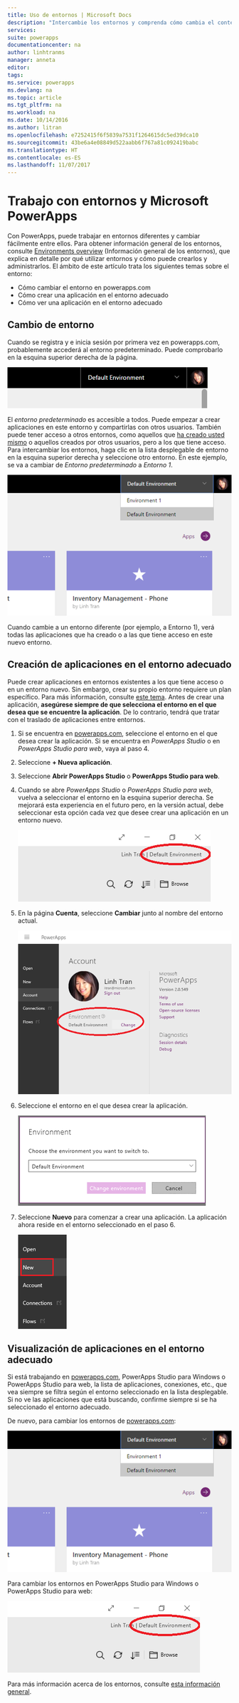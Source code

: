 ```yaml
---
title: Uso de entornos | Microsoft Docs
description: "Intercambie los entornos y comprenda cómo cambia el contenido de las páginas."
services: 
suite: powerapps
documentationcenter: na
author: linhtranms
manager: anneta
editor: 
tags: 
ms.service: powerapps
ms.devlang: na
ms.topic: article
ms.tgt_pltfrm: na
ms.workload: na
ms.date: 10/14/2016
ms.author: litran
ms.openlocfilehash: e7252415f6f5839a7531f1264615dc5ed39dca10
ms.sourcegitcommit: 43be6a4e08849d522aabb6f767a81c092419babc
ms.translationtype: HT
ms.contentlocale: es-ES
ms.lasthandoff: 11/07/2017
---
```

# <a name="working-with-environments-and-microsoft-powerapps"></a>Trabajo con entornos y Microsoft PowerApps
Con PowerApps, puede trabajar en entornos diferentes y cambiar fácilmente entre ellos. Para obtener información general de los entornos, consulte [Environments overview](environments-overview.md) (Información general de los entornos), que explica en detalle por qué utilizar entornos y cómo puede crearlos y administrarlos. El ámbito de este artículo trata los siguientes temas sobre el entorno:

* Cómo cambiar el entorno en powerapps.com
* Cómo crear una aplicación en el entorno adecuado
* Cómo ver una aplicación en el entorno adecuado

## <a name="switch-the-environment"></a>Cambio de entorno
Cuando se registra y e inicia sesión por primera vez en powerapps.com, probablemente accederá al entorno predeterminado. Puede comprobarlo en la esquina superior derecha de la página.

![Entorno predeterminado](./media/working-with-environments/env-dropdown.png)

El *entorno predeterminado* es accesible a todos. Puede empezar a crear aplicaciones en este entorno y compartirlas con otros usuarios. También puede tener acceso a otros entornos, como aquellos que [ha creado usted mismo](environments-administration.md) o aquellos creados por otros usuarios, pero a los que tiene acceso. Para intercambiar los entornos, haga clic en la lista desplegable de entorno en la esquina superior derecha y seleccione otro entorno. En este ejemplo, se va a cambiar de *Entorno predeterminado* a *Entorno 1*.

![Cambio de entorno](./media/working-with-environments/switch-env.png)

Cuando cambie a un entorno diferente (por ejemplo, a Entorno 1), verá todas las aplicaciones que ha creado o a las que tiene acceso en este nuevo entorno.

## <a name="create-apps-in-the-right-environment"></a>Creación de aplicaciones en el entorno adecuado
Puede crear aplicaciones en entornos existentes a los que tiene acceso o en un entorno nuevo. Sin embargo, crear su propio entorno requiere un plan específico. Para más información, consulte [este tema](pricing-billing-skus.md). Antes de crear una aplicación, **asegúrese siempre de que selecciona el entorno en el que desea que se encuentre la aplicación**. De lo contrario, tendrá que tratar con el traslado de aplicaciones entre entornos.

1. Si se encuentra en [powerapps.com](http://web.powerapps.com), seleccione el entorno en el que desea crear la aplicación. Si se encuentra en *PowerApps Studio* o en *PowerApps Studio para web*, vaya al paso 4.
2. Seleccione **+ Nueva aplicación**.
3. Seleccione **Abrir PowerApps Studio** o **PowerApps Studio para web**.
4. Cuando se abre *PowerApps Studio* o *PowerApps Studio para web*, vuelva a seleccionar el entorno en la esquina superior derecha. Se mejorará esta experiencia en el futuro pero, en la versión actual, debe seleccionar esta opción cada vez que desee crear una aplicación en un entorno nuevo.
   
   ![Entorno de cambio de Studio](./media/working-with-environments/studio-switch-env.PNG)
5. En la página **Cuenta**, seleccione **Cambiar** junto al nombre del entorno actual.
   
   ![Entorno de cambio de Studio](./media/working-with-environments/studio-env-dropdown.PNG)
6. Seleccione el entorno en el que desea crear la aplicación.
   
   ![Entorno de cambio de Studio](./media/working-with-environments/studio-env-dropdown2.PNG)
7. Seleccione **Nuevo** para comenzar a crear una aplicación. La aplicación ahora reside en el entorno seleccionado en el paso 6.
   
   ![Entorno de cambio de Studio](./media/working-with-environments/new-app.PNG)

## <a name="view-apps-in-the-right-environment"></a>Visualización de aplicaciones en el entorno adecuado
Si está trabajando en [powerapps.com](http://web.powerapps.com), PowerApps Studio para Windows o PowerApps Studio para web, la lista de aplicaciones, conexiones, etc., que vea siempre se filtra según el entorno seleccionado en la lista desplegable. Si no ve las aplicaciones que está buscando, confirme siempre si se ha seleccionado el entorno adecuado.

De nuevo, para cambiar los entornos de [powerapps.com](http://web.powerapps.com):

![Cambio de entorno](./media/working-with-environments/switch-env.png)

Para cambiar los entornos en PowerApps Studio para Windows o PowerApps Studio para web:

  ![Entorno de cambio de Studio](./media/working-with-environments/studio-switch-env.PNG)

Para más información acerca de los entornos, consulte [esta información general](environments-overview.md).

